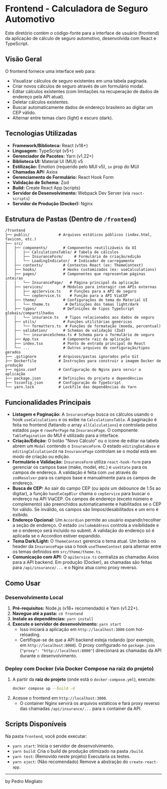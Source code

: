 # Frontend - Calculadora de Seguro Automotivo

Este diretório contém o código-fonte para a interface de usuário (frontend) da aplicação de cálculo de seguro automotivo, desenvolvida com React e TypeScript.

## Visão Geral

O frontend fornece uma interface web para:

*   Visualizar cálculos de seguro existentes em uma tabela paginada.
*   Criar novos cálculos de seguro através de um formulário modal.
*   Editar cálculos existentes (com limitações na recuperação de dados de endereço pela API atual).
*   Deletar cálculos existentes.
*   Buscar automaticamente dados de endereço brasileiro ao digitar um CEP válido.
*   Alternar entre temas claro (light) e escuro (dark).

## Tecnologias Utilizadas

*   **Framework/Biblioteca:** React (v18+)
*   **Linguagem:** TypeScript (v5+)
*   **Gerenciador de Pacotes:** Yarn (v1.22+)
*   **Biblioteca UI:** Material UI (MUI) v5
*   **Estilização:** Emotion (requerido pelo MUI v5), `sx` prop do MUI
*   **Chamadas API:** Axios
*   **Gerenciamento de Formulário:** React Hook Form
*   **Validação de Schema:** Zod
*   **Build:** Create React App (scripts)
*   **Servidor de Desenvolvimento:** Webpack Dev Server (via `react-scripts`)
*   **Servidor de Produção (Docker):** Nginx

## Estrutura de Pastas (Dentro de `/frontend`)

```
/frontend
├── public/             # Arquivos estáticos públicos (index.html, favicon, etc.)
├── src/
│   ├── components/       # Componentes reutilizáveis da UI
│   │   ├── CalculationsTable/ # Tabela de cálculos
│   │   ├── InsuranceForm/     # Formulário de criação/edição
│   │   └── LoadingIndicator/  # Indicador de carregamento
│   ├── contexts/         # Contextos React (ex: ThemeContext)
│   ├── hooks/            # Hooks customizados (ex: useCalculations)
│   ├── pages/            # Componentes que representam páginas inteiras
│   │   └── InsurancePage/   # Página principal da aplicação
│   ├── services/         # Módulos para interagir com APIs externas
│   │   ├── apiService.ts    # Funções para a API de seguro
│   │   └── cepService.ts    # Função para a API ViaCEP
│   ├── theme/            # Configurações de tema do Material UI
│   │   └── theme.ts       # Definições dos temas light/dark
│   ├── types/            # Definições de tipos TypeScript globais/compartilhados
│   │   └── insurance.ts   # Tipos relacionados aos dados de seguro
│   ├── utils/            # Funções utilitárias genéricas
│   │   └── formatters.ts  # Funções de formatação (moeda, percentual)
│   ├── validation/       # Schemas de validação (Zod)
│   │   └── insuranceSchema.ts # Schema para o formulário de seguro
│   ├── App.tsx           # Componente raiz da aplicação
│   ├── index.tsx         # Ponto de entrada principal do React
│   └── ...               # Outros arquivos de configuração/tipos gerados
├── .gitignore          # Arquivos/pastas ignorados pelo Git
├── Dockerfile          # Instruções para construir a imagem Docker de produção
├── nginx.conf          # Configuração do Nginx para servir a aplicação
├── package.json        # Definições do projeto e dependências
├── tsconfig.json       # Configuração do TypeScript
└── yarn.lock           # Lockfile das dependências do Yarn
```

## Funcionalidades Principais

*   **Listagem e Paginação:** A `InsurancePage` busca os cálculos usando o hook `useCalculations` e os exibe na `CalculationsTable`. A paginação é feita no frontend (fatiando o array `allCalculations`) e controlada pelos estados `page` e `rowsPerPage` na `InsurancePage`. O componente `TablePagination` do MUI é utilizado para a interface.
*   **Criação/Edição:** O botão "Novo Cálculo" ou o ícone de editar na tabela abrem um `Modal` contendo o `InsuranceForm`. O estado `editingDataBase` e `editingCalculationId` na `InsurancePage` controlam se o modal está em modo de criação ou edição.
*   **Formulário e Validação:** `InsuranceForm` utiliza `react-hook-form` para gerenciar os campos base (make, model, etc.) e `useState` para os campos de endereço. A validação é feita com `zod` através do `zodResolver` para os campos base e manualmente para os campos de endereço.
*   **Busca de CEP:** Ao sair do campo CEP (ou após um debounce de 1.5s ao digitar), a função `handleCepBlur` chama o `cepService` para buscar o endereço na API ViaCEP. Os campos de endereço (exceto número e complemento) são preenchidos automaticamente e habilitados se o CEP for válido. Se inválido, os campos são limpos/desabilitados e um erro é exibido.
*   **Endereço Opcional:** Um `Accordion` permite ao usuário expandir/recolher a seção de endereço. O estado `includeAddress` controla a visibilidade e se o endereço será incluído no submit. A validação do endereço só é aplicada se o Accordion estiver expandido.
*   **Tema Dark/Light:** O `ThemeContext` gerencia o tema atual. Um botão no header da `InsurancePage` usa o hook `useThemeContext` para alternar entre os temas definidos em `src/theme/theme.ts`.
*   **Comunicação com API:** O `apiService.ts` centraliza as chamadas Axios para a API backend. Em produção (Docker), as chamadas são feitas para `/api/insurance/...` e o Nginx atua como proxy reverso.

## Como Usar

### Desenvolvimento Local

1.  **Pré-requisitos:** Node.js (v18+ recomendado) e Yarn (v1.22+).
2.  **Navegue até a pasta:** `cd frontend`
3.  **Instale as dependências:** `yarn install`
4.  **Execute o servidor de desenvolvimento:** `yarn start`
    *   Isso iniciará a aplicação em `http://localhost:3000` com hot-reloading.
    *   Certifique-se de que a API backend esteja rodando (por exemplo, em `http://localhost:8000`). O proxy configurado no `package.json` (`"proxy": "http://localhost:8000"`) direcionará as chamadas da API durante o desenvolvimento.

### Deploy com Docker (via Docker Compose na raiz do projeto)

1.  A partir da **raiz do projeto** (onde está o `docker-compose.yml`), execute:
    ```bash
    docker compose up --build -d
    ```
2.  Acesse o frontend em `http://localhost:3000`.
    *   O container Nginx servirá os arquivos estáticos e fará proxy reverso das chamadas `/api/insurance/...` para o container da API.

## Scripts Disponíveis

Na pasta `frontend`, você pode executar:

*   `yarn start`: Inicia o servidor de desenvolvimento.
*   `yarn build`: Cria o build de produção otimizado na pasta `/build`.
*   `yarn test`: (Removido neste projeto) Executaria os testes.
*   `yarn eject`: (Não recomendado) Remove a abstração do `create-react-app`.

---

by Pedro Megliato
